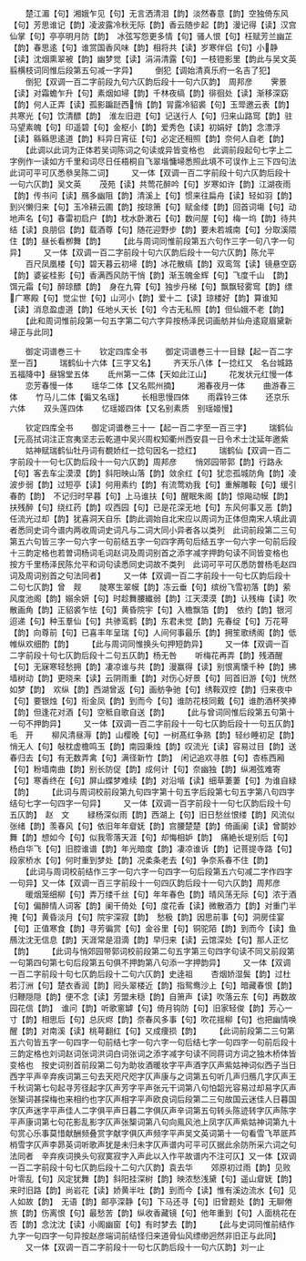 <!-- { "loadSidebar": true } -->
　　楚江湄【句】湘娥乍见【句】无言洒清泪【韵】淡然春意【韵】空独倚东风【句】芳思谁记【韵】凌波露冷秋无际【韵】香云随步起【韵】漫记得【读】汉宫仙掌【句】亭亭明月防【韵】　冰弦写怨更多情【句】骚人恨【句】枉赋芳兰幽芷【韵】春思逺【句】谁赏国香风味【韵】相将共【读】岁寒伴侣【句】小静【读】沈烟熏翠被【韵】幽梦觉【读】涓涓清露【句】一枝镫影里【韵此与吴文英翦横枝词同惟后段第五句减一字异】
　　倒犯【调始清真乐府一名吉了犯】
　　倒犯【双调一百二字前段九句六仄韵后段十一句六仄韵】　周邦彦
　　霁景【读】对霜蟾乍升【句】素烟如埽【韵】千林夜缟【韵】徘徊处【读】渐移深窈【韵】何人正弄【读】孤影蹁跹西悄【韵】冐露冷貂裘【句】玉斝邀云表【韵】共寒光【句】饮清醥【韵】　淮左旧逰【句】记送行人【句】归来山路窎【韵】驻马望素魄【句】印遥碧【句】金枢小【韵】爱秀色【读】初娟好【韵】念漂浮【读】緜緜思逺道【韵】料异日宵征【句】必定还相照【韵】奈何人自老【韵】
　　【此调以此词为正体若吴词陈词之句读或异皆变格也　此调前段起句七字上二字例作一读如方千里和词尽日任梧桐自飞翠堦慵埽悉照此填不可误作上三下四句法　此词可平可仄悉叅吴陈二词】
　　又一体【双调一百二字前段十句六仄韵后段十一句六仄韵】吴文英
　　茂苑【读】共莺花醉吟【句】岁寒如许【韵】江湖夜雨【韵】传书问【读】鴈多幽阻【韵】清溪上【句】惯来往扁舟【读】轻如羽【韵】到兴懒归来【句】玉冷耕云圃【韵】按琼箫【句】赋金缕【韵】回首词塲【句】动地声名【句】春雷初启户【韵】枕水卧潄石【句】数问屋【句】梅一坞【韵】待共结【读】良朋侣【韵】载酒尊【句】随花迎野步【韵】要未若城南【句】分取溪隈住【韵】昼长看栁舞【韵】
　　【此与周词同惟前段第五六句作三字一句八字一句异】
　　又一体【双调一百二字前段十句六仄韵后段十一句六仄韵】陈允平
　　百尺凤凰楼【句】碧天暮云初埽【韵】冰花散缟【韵】双鸾驾【读】镜悬空窈【韵】婆娑桂影【句】香满西风防干悄【韵】渐玉魄金辉【句】飞度千山　【韵】饵元霜【句】醉琼醥【韵】　身在九霄【句】独步丹梯【句】飘飘轻雾窎【韵】缥广寒殿【句】觉尘世【句】山河小【韵】爱十二【读】琼楼好【韵】算谁知【读】消息盈虚道【韵】任地乆天长【句】今古无私照【韵】但仙娥不老【韵】
　　【此和周词惟前段第一句五字第二句六字异按杨泽民词画舫并仙舟逺窥眉黛新埽正与此同】








　　御定词谱巻三十
　　钦定四库全书
　　御定词谱巻三十一目録【起一百二字至一百】
　　瑞鹤仙十六体【三字又名】
　　齐天乐八体【一捻红又　名台城路　五福降中】昼锦堂五体
　　氐州第一二体【天如此江山】
　　花发状元红慢一体
　　恋芳春慢一体
　　瑶华二体【又名熙州摘】
　　湘春夜月一体
　　曲游春三体
　　竹马儿二体【徧又名瑶】
　　长相思慢四体
　　雨霖铃三体
　　还京乐六体
　　双头莲四体
　　忆瑶姬四体【又名别素质　别瑶姬慢】















　　钦定四库全书
　　御定词谱巻三十一【起一百二字至一百三字】
　　瑞鹤仙【元高拭词注正宫夷坚志云乾道中吴兴周权知衢州西安县一日令术士沈延年邀紫
　　姑神赋瑞鹤仙牡丹词有覩娇红一捻句因名一捻红】
　　瑞鹤仙【双调一百二字前段十一句七仄韵后段十一句六仄韵】周邦彦
　　悄郊园带郭【韵】行路永【句】客去车尘漠漠【韵】斜阳映山落【韵】敛余红【句】犹恋孤城防角【韵】凌波步弱【韵】过短亭【读】何用素约【韵】有流莺劝我【句】重解雕鞍【句】缓引春酌【韵】　不记归时早暮【句】上马谁扶【句】醒眠朱阁【韵】惊飚动幙【韵】扶残醉【句】绕红药【韵】叹西园【句】已是花深无地【句】东风何事又恶【韵】任流光过却【韵】犹喜洞天自乐【韵此调始自北宋应以周词为正体但南宋人填此调者悉同史词今谱内两收周词史词凡与二词大同小异者各以类列　此词前段第二三句第五六句皆三字一句六字一句前结五字一句四字两句后结五字一句六字一句前后段十三韵定格也若曽词杨词毛词赵词及周词别首之添字减字押韵句读不同皆变格也　按方千里杨泽民陈允平和词句读悉同史词故不类列　此词可平可仄悉防曽杨毛赵四词及周词别首之句法同者】
　　又一体【双调一百二字前段十一句七仄韵后段十二句七仄韵】曾　觌
　　陡寒生翠幙【韵】冻云垂【句】缤纷飞雪初落【韵】萦风度池阁【韵】嫋余妍【句】时趁舞腰纎弱【韵】江天漠漠【韵】认残梅【读】吹散画角【韵】正貂裘乍怯【句】黄昏院宇【句】入檐飘箔【韵】　依约【韵】银河迢递【句】种玉羣仙【句】共骖鸾鹤【韵】东君未觉【韵】先春绽【句】万花萼【韵】向尊前【句】已喜丰年呈瑞【句】人间何事最乐【韵】拥笙歌绣阁【韵】低帷纵欢细酌【韵】
　　【此与周词同惟换头句押短韵异】
　　又一体【双调一百二字前段十句七仄韵后段十二句五仄韵】杨无咎
　　听梅花再弄【韵】残酒醒【句】无寐寒轻愁拥【韵】凄凉谁与共【韵】漫赢得【读】别恨离懐千种【韵】拂墙树动【韵】更晓来【读】云阴雨重【韵】对伤心好景【句】囘首旧游【句】恍然如梦【韵】　欢纵【韵】西湖曾返【句】画舫争驰【句】绣鞍双控【韵】归来夜中【句】要银烛【句】衔金凤【韵】到而今【句】谁防花枝同戴【句】谁酌酒杯笑捧【韵】但逢花对酒【句】空秪自歌自送【韵】
　　【此与曾词同惟后段第五句第十一句不押韵异】
　　又一体【双调一百二字前段十一句七仄韵后段十一句五仄韵】毛　开
　　柳风清昼溽【韵】山樱晚【句】一树髙红争熟【韵】轻纱睡初足【韵】悄无人【句】敧枕虚檐鸣玉【韵】南园秉烛【韵】叹流光【读】容易过目【韵】送春归去【句】有无数弄禽【句】满径新竹【韵】　闲记追欢寻胜【句】杏栋西厢【句】粉墙南曲【韵】别长防促【韵】成何计【句】奈幽独【韵】纵湘弦难寄【句】寒香终在【句】屏山蝶梦难续【韵】对沿堦【读】细草萋萋【句】为谁自緑【韵】
　　【此词与周词校前段第九句四字第十句五字后段第七句五字第八句四字结句七字一句四字一句异】
　　又一体【双调一百字前段十一句七仄韵后段十句五仄韵】　赵　文
　　緑杨深似雨【韵】西湖上【句】旧日愁丝恨缕【韵】风流似张绪【韵】羡春风【句】依旧年年睂妩【韵】宫腰楚楚【韵】倚画阑【读】曾鬬妙舞【韵】想如今【句】似我零落天涯【句】却悔相妒【韵】　痛絶长堤别后【句】杨白华飞【句】旧腔谁谱【韵】年光暗度【韵】凄凉谁诉【韵】记菩提寺路【句】段家桥水【句】何时重到梦处【韵】况柔条老去【句】争奈系春不住【韵】
　　【此词与周词校前结作三字一句六字一句四字一句后段第五六句减二字作四字一句异】又一体【双调一百三字前段十一句四仄韵后段十一句六仄韵】周邦彦
　　暖烟笼细柳【句】弄万缕千丝【句】年年春色【韵】晴风荡无际【句】浓于酒【句】偏醉情人词客【韵】阑干倚处【句】度花香【读】微散酒力【韵】对重门半掩【句】黄昏淡月【句】院宇深寂【韵】　愁极【韵】因思前事【句】洞房佳宴【句】正值寒食【韵】寻芳徧赏【句】金谷里【句】铜驼陌【韵】到而今【读】鱼鴈沈沈无信息【韵】天涯常是泪滴【韵】早归来【读】云馆深处【句】那人正忆【韵】
　　【此词与悄郊园带郭词校前段第二句五字第三句四字句读不同又前段第一句第四句第七句后段第五句俱不押韵第八句添一字押韵异】
　　又一体【双调一百二字前段十句七仄韵后段十二句六仄韵】史逹祖
　　杏烟娇湿鬓【韵】过杜若汀洲【句】楚衣香润【韵】囘头翠楼近【韵】指鸳鸯沙上【句】暗藏春恨【韵】归鞭隠隠【韵】便不念【读】芳盟未穏【韵】自箫声【读】吹落云东【句】再数故园花信【韵】　谁问【韵】听歌窻罅【句】倚月钩防【句】旧家轻俊【韵】芳心一寸【韵】相思后【句】总灰烬【韵】奈春风多事【句】吹花揺柳【句】也把幽情唤醒【韵】对南溪【读】桃萼翻红【句】又成痩损【韵】
　　【此词前段第二三句第五六句皆五字一句四字一句前结七字一句六字一句后结七字一句四字一句前后段十三韵定格也刘词赵词张词洪词白词张词之添字减字句读不同蒋词方词之独木桥体皆变格也　按史词别首前段第二句为助妆酒暖妆字平声酒字仄声紫姑神词似西子当日西字平声辛弃疾词第三句去天咫尺咫字仄声康与之词第五句听几声归鴈几字仄声王千秋词第七句起寻芳径起字仄声芳字平声张元干词第八句怕韶光容易过却易字仄声张榘词甚探梅也来相约也字仄声相字平声欧良词后段第二三句故国云迷佳人日暮国字仄声迷字平声佳人二字俱平声日暮二字俱仄声辛词第五句转头陈迹转字仄声陈字平声康词第七句花影乱影字仄声张榘词第八句向鳯风池上凤字仄声紫姑神词第九十句赏心乐事莫惜献酬频叠赏字献字俱仄声频字平声吴文英词第十一句看雪飞苹厎芦梢雪字仄声李昴英词听歌声犹是未归未字仄声谱内可平可仄据此余防所采六词之句法同者　辛弃疾词换头句寂寞寂字入声此以入作平故谱内不注可仄】又一体【双调一百二字前段十句七仄韵后段十二句六仄韵】袁去华
　　郊原初过雨【韵】见败叶零乱【句】风定犹舞【韵】斜阳挂深树【韵】映浓愁浅黛【句】遥山睂妩【韵】来时旧路【韵】尚岩花【读】娇黄半吐【韵】到而今【读】惟有溪边流水【句】见人如故【韵】　无语【韵】邮亭深静【句】下马还寻【句】旧曾题处【韵】无聊倦旅【韵】伤离恨【句】最愁苦【韵】纵收香藏镜【句】他年重到【句】人面桃花在否【韵】念沈沈【读】小阁幽窗【句】有时梦去【韵】
　　【此与史词同惟前结作九字一句四字一句异按赵彦端词前结怪归来道骨仙风缥缈迥然非旧正与此同】
　　又一体【双调一百二字前段十一句七仄韵后段十一句六仄韵】刘一止

